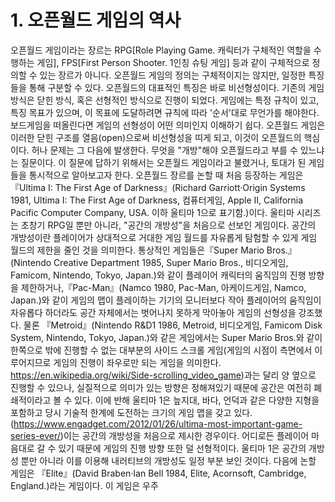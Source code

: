 # 1. 오픈월드 게임의 역사

  오픈월드 게임이라는 장르는 RPG[Role Playing Game. 캐릭터가 구체적인 역할을 수행하는 게임], FPS[First Person Shooter. 1인칭 슈팅 게임] 등과 같이 구체적으로 정의할 수 있는 장르가 아니다. 오픈월드 게임의 정의는 구체적이지는 않지만, 일정한 특징들을 통해 구분할 수 있다. 오픈월드의 대표적인 특징은 바로 비선형성이다. 기존의 게임 방식은 닫힌 방식, 혹은 선형적인 방식으로 진행이 되었다. 게임에는 특정 규칙이 있고, 특징 목표가 있으며, 이 목표에 도달하려면 규칙에 따라 '순서'대로 무언가를 해야한다. 보드게임을 떠올린다면 게임의 선형성이 어떤 의미인지 이해하기 쉽다. 오픈월드 게임은 이러한 닫힌 구조를 열음(open)으로써 비선형성을 띠게 되고, 이것이 오픈월드의 핵심이다. 허나 문제는 그 다음에 발생한다. 무엇을 "개방"해야 오픈월드라고 부를 수 있느냐는 질문이다. 이 질문에 답하기 위해서는 오픈월드 게임이라고 불렸거나, 토대가 된 게임들을 통시적으로 알아보고자 한다.
  오픈월드 장르를 논할 때 처음 등장하는 게임은 『Ultima I: The First Age of Darkness』(Richard Garriott·Origin Systems 1981, Ultima I: The First Age of Darkness, 컴퓨터게임, Apple II, California Pacific Computer Company, USA. 이하 울티마 1으로 표기함.)이다. 울티마 시리즈는 초창기 RPG일 뿐만 아니라, "공간의 개방성"을 처음으로 선보인 게임이다. 공간의 개방성이란 플레이어가 상대적으로 거대한 게임 월드를 자유롭게 탐험할 수 있게 게임 월드의 제한을 줄인 것을 의미한다. 통상적인 게임들은『Super Mario Bros.』(Nintendo Creative Department 1985, Super Mario Bros., 비디오게임, Famicom, Nintendo, Tokyo, Japan.)와 같이 플레이어 캐릭터의 움직임의 진행 방향을 제한하거나,『Pac-Man』(Namco 1980, Pac-Man, 아케이드게임, Namco, Japan.)와 같이 게임의 맵이 플레이하는 기기의 모니터보다 작아 플레이어의 움직임이 자유롭다 하더라도 공간 자체에서는 벗어나지 못하게 막아놓아 게임의 선형성을 강조했다. 물론 『Metroid』(Nintendo R&D1 1986, Metroid, 비디오게임, Famicom Disk System, Nintendo, Tokyo, Japan.)와 같은 게임에서는 Super Mario Bros.와 같이 한쪽으로 밖에 진행할 수 없는 대부분의 사이드 스크롤 게임(게임의 시점이 측면에서 이루어지므로 게임의 진행이 좌우로만 되는 게임을 의미한다. https://en.wikipedia.org/wiki/Side-scrolling_video_game)과는 달리 양 옆으로 진행할 수 있으나, 실질적으로 의미가 있는 방향은 정해져있기 때문에 공간은 여전히 폐쇄적이라고 볼 수 있다. 이에 반해 울티마 1은 늪지대, 바다, 언덕과 같은 다양한 지형을 포함하고 당시 기술적 한계에 도전하는 크기의 게임 맵을 갖고 있다.(https://www.engadget.com/2012/01/26/ultima-most-important-game-series-ever/)이는 공간의 개방성을 처음으로 제시한 경우이다. 어디로든 플레이어 마음대로 갈 수 있기 때문에 게임의 진행 방향 또한 덜 선형적이다. 울티마 1은 공간의 개방성 뿐만 아니라 이를 이용해 내러티브의 개방성도 일정 부분 보인 것이다.
  다음에 논할 게임은 『Elite』(David Braben·Ian Bell 1984, Elite, Acornsoft, Cambridge, England.)라는 게임이다. 이 게임은 우주 
